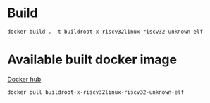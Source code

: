 # Build
```
docker build . -t buildroot-x-riscv32linux-riscv32-unknown-elf
```

# Available built docker image
[Docker hub](https://hub.docker.com/r/chinyikming/ubuntu2204-riscv32-unknown-elf)
```
docker pull buildroot-x-riscv32linux-riscv32-unknown-elf
```

